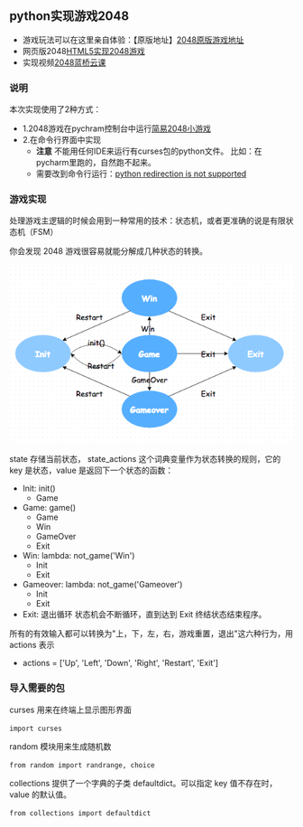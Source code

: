 ## python实现游戏2048
* 游戏玩法可以在这里亲自体验：【原版地址】[2048原版游戏地址](https://gabrielecirulli.github.io/2048/)
* 网页版2048[HTML5实现2048游戏](https://www.lanqiao.cn/courses/62)
* 实现视频[2048蓝桥云课](https://www.lanqiao.cn/courses/368)

### 说明
本次实现使用了2种方式：
* 1.2048游戏在pychram控制台中运行[简易2048小游戏](https://blog.csdn.net/uhauha2929/article/details/123588288?ops_request_misc=%257B%2522request%255Fid%2522%253A%2522167595028116782429736463%2522%252C%2522scm%2522%253A%252220140713.130102334.pc%255Fblog.%2522%257D&request_id=167595028116782429736463&biz_id=0&utm_medium=distribute.pc_search_result.none-task-blog-2~blog~first_rank_ecpm_v1~times_rank-10-123588288-null-null.blog_rank_default&utm_term=python2048%E6%B8%B8%E6%88%8F%E4%BB%A3%E7%A0%81&spm=1018.2226.3001.4450)
* 2.在命令行界面中实现
  * **注意** 不能用任何IDE来运行有curses包的python文件。 比如：在pycharm里跑的，自然跑不起来。 
  * 需要改到命令行运行：[python redirection is not supported
](https://www.cnblogs.com/ahusi/p/6656665.html) 

### 游戏实现
处理游戏主逻辑的时候会用到一种常用的技术：状态机，或者更准确的说是有限状态机（FSM）

你会发现 2048 游戏很容易就能分解成几种状态的转换。

![image](../labfile_image/FSM.png)

state 存储当前状态， state_actions 这个词典变量作为状态转换的规则，它的 key 是状态，value 是返回下一个状态的函数：
* Init: init()
   * Game
* Game: game()
   * Game
   * Win
   * GameOver
   * Exit
* Win: lambda: not_game('Win')
   * Init
   * Exit
* Gameover: lambda: not_game('Gameover')
   * Init
   * Exit
* Exit: 退出循环
状态机会不断循环，直到达到 Exit 终结状态结束程序。

所有的有效输入都可以转换为"上，下，左，右，游戏重置，退出"这六种行为，用 actions 表示
* actions = ['Up', 'Left', 'Down', 'Right', 'Restart', 'Exit']

### 导入需要的包
curses 用来在终端上显示图形界面

```import curses```

random 模块用来生成随机数

```from random import randrange, choice``` 

collections 提供了一个字典的子类 defaultdict。可以指定 key 值不存在时，value 的默认值。

```from collections import defaultdict```



